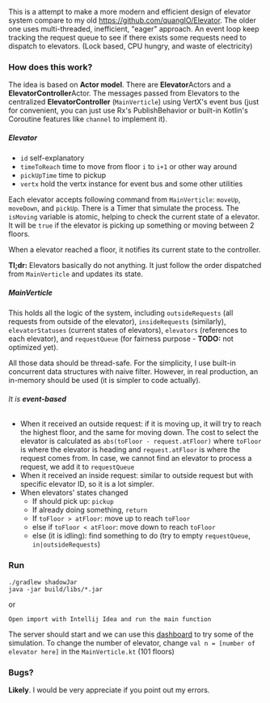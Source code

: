 This is a attempt to make a more modern and efficient design of elevator system compare to my old https://github.com/quangIO/Elevator. The older one uses multi-threaded, inefficient, "eager" approach. An event loop keep tracking the request queue to see if there exists some requests need to dispatch to elevators. (Lock based, CPU hungry, and waste of electricity)

### How does this work?

The idea is based on **Actor model**. There are **Elevator**Actors and a **ElevatorController**Actor. The messages passed from Elevators to the centralized **ElevatorController** (`MainVerticle`) using VertX's event bus (just for convenient, you can just use Rx's PublishBehavior or built-in Kotlin's Coroutine features like `channel` to implement it). 

##### Elevator
* `id` self-explanatory
* `timeToReach` time to move from floor `i` to `i+1` or other way around
* `pickUpTime` time to pickup
* `vertx` hold the vertx instance for event bus and some other utilities

Each elevator accepts following command from `MainVerticle`: `moveUp`, `moveDown`, and `pickUp`. There is a Timer that simulate the process. The `isMoving` variable is atomic, helping to check the current state of a elevator. It will be `true` if the elevator is picking up something or moving between 2 floors.

When a elevator reached a floor, it notifies its current state to the controller.

**Tl;dr:** Elevators basically do not anything. It just follow the order dispatched from `MainVerticle` and updates its state.

##### MainVerticle

This holds all the logic of the system, including `outsideRequests` (all requests from outside of the elevator), `insideRequests` (similarly), `elevatorStatuses` (current states of elevators), `elevators` (references to each elevator), and `requestQueue` (for fairness purpose - **TODO:** not optimized yet). 

All those data should be thread-safe. For the simplicity, I use built-in concurrent data structures with naive filter. However, in real production, an in-memory should be used (it is simpler to code actually).

###### It is **event-based**

* When it received an outside request: if it is moving up, it will try to reach the highest floor, and the same for moving down. The cost to select the elevator is calculated as `abs(toFloor - request.atFloor)` where `toFloor` is where the elevator is heading and `request.atFloor` is where the request comes from. In case, we cannot find an elevator to process a request, we add it to `requestQueue` 
* When it received an inside request: similar to outside request but with specific elevator ID, so it is a lot simpler.
* When elevators' states changed
    * If should pick up: `pickup`
    * If already doing something, `return`
    * If `toFloor > atFloor`: move up to reach `toFloor`
    * else if `toFloor < atFloor`: move down to reach `toFloor`
    * else (it is idling): find something to do (try to empty `requestQueue`, `in|outsideRequests`)

### Run
```
./gradlew shadowJar
java -jar build/libs/*.jar
```
or
```
Open import with Intellij Idea and run the main function
```

The server should start and we can use this [dashboard](https://elevator-dashboard.netlify.com/#/) to try some of the simulation. To change the number of elevator, change `val n = [number of elevator here]` in the `MainVerticle.kt` 
(101 floors)
### Bugs?
**Likely**. I would be very appreciate if you point out my errors.



